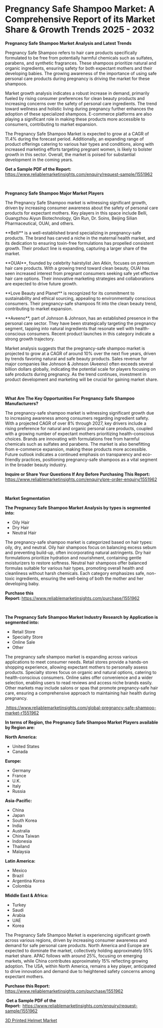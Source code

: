 <p><h1>Pregnancy Safe Shampoo Market: A Comprehensive Report of its Market Share & Growth Trends 2025 - 2032</h1></p><p><strong>Pregnancy Safe Shampoo Market Analysis and Latest Trends</strong></p>
<p><p>Pregnancy Safe Shampoo refers to hair care products specifically formulated to be free from potentially harmful chemicals such as sulfates, parabens, and synthetic fragrances. These shampoos prioritize natural and organic ingredients, ensuring safety for both expectant mothers and their developing babies. The growing awareness of the importance of using safe personal care products during pregnancy is driving the market for these shampoos. </p><p>Market growth analysis indicates a robust increase in demand, primarily fueled by rising consumer preferences for clean beauty products and increasing concerns over the safety of personal care ingredients. The trend toward wellness and holistic living during pregnancy further enhances the adoption of these specialized shampoos. E-commerce platforms are also playing a significant role in making these products more accessible to consumers, contributing to market expansion.</p><p>The Pregnancy Safe Shampoo Market is expected to grow at a CAGR of 11.4% during the forecast period. Additionally, an expanding range of product offerings catering to various hair types and conditions, along with increased marketing efforts targeting pregnant women, is likely to bolster growth in this sector. Overall, the market is poised for substantial development in the coming years.</p></p>
<p><strong>Get a Sample PDF of the Report:&nbsp;</strong> <a href="https://www.reliablemarketinsights.com/enquiry/request-sample/1551962?utm_campaign=2535&utm_medium=2&utm_source=Github&utm_content=ia&utm_term=04042025&utm_id=pregnancy-safe-shampoo">https://www.reliablemarketinsights.com/enquiry/request-sample/1551962</a></p>
<p>&nbsp;</p>
<p><strong>Pregnancy Safe Shampoo Major Market Players</strong></p>
<p><p>The Pregnancy Safe Shampoo market is witnessing significant growth, driven by increasing consumer awareness about the safety of personal care products for expectant mothers. Key players in this space include Belli, Guangzhou Aiyun Biotechnology, Qin Run, Dr. Soins, Beijing Silian Pharmaceutical, OUAI, and others.</p><p>**Belli** is a well-established brand specializing in pregnancy-safe products. The brand has carved a niche in the maternal health market, and its dedication to ensuring toxin-free formulations has propelled consistent growth. Their product line is expanding, capturing a larger share of the market.</p><p>**OUAI**, founded by celebrity hairstylist Jen Atkin, focuses on premium hair care products. With a growing trend toward clean beauty, OUAI has seen increased interest from pregnant consumers seeking safe yet effective hair care options. Their innovative marketing strategies and collaborations are expected to drive future growth.</p><p>**Love Beauty and Planet** is recognized for its commitment to sustainability and ethical sourcing, appealing to environmentally conscious consumers. Their pregnancy-safe shampoos fit into the clean beauty trend, contributing to market expansion.</p><p>**Aveeno**, part of Johnson & Johnson, has an established presence in the personal care sector. They have been strategically targeting the pregnancy segment, tapping into natural ingredients that resonate well with health-conscious consumers. Recent product launches in this category indicate a strong growth trajectory.</p><p>Market analysis suggests that the pregnancy-safe shampoo market is projected to grow at a CAGR of around 10% over the next five years, driven by trends favoring natural and safe beauty products. Sales revenue for major companies like Johnson & Johnson (Aveeno) often exceeds several billion dollars globally, indicating the potential scale for players focusing on safe products during pregnancy. As the trend continues, investment in product development and marketing will be crucial for gaining market share.</p></p>
<p>&nbsp;</p>
<p><strong>What Are The Key Opportunities For Pregnancy Safe Shampoo Manufacturers?</strong></p>
<p><p>The pregnancy-safe shampoo market is witnessing significant growth due to increasing awareness among consumers regarding ingredient safety. With a projected CAGR of over 8% through 2027, key drivers include a rising preference for natural and organic personal care products, coupled with a growing number of expectant mothers prioritizing health-conscious choices. Brands are innovating with formulations free from harmful chemicals such as sulfates and parabens. The market is also benefitting from e-commerce expansion, making these products more accessible. Future outlook indicates a continued emphasis on transparency and eco-friendly practices, positioning pregnancy-safe shampoos as a vital segment in the broader beauty industry.</p></p>
<p><strong>Inquire or Share Your Questions If Any Before Purchasing This Report:</strong> <a href="https://www.reliablemarketinsights.com/enquiry/pre-order-enquiry/1551962?utm_campaign=2535&utm_medium=2&utm_source=Github&utm_content=ia&utm_term=04042025&utm_id=pregnancy-safe-shampoo">https://www.reliablemarketinsights.com/enquiry/pre-order-enquiry/1551962</a></p>
<p>&nbsp;</p>
<p><strong>Market Segmentation</strong></p>
<p><strong>The Pregnancy Safe Shampoo Market Analysis by types is segmented into:</strong></p>
<p><ul><li>Oily Hair</li><li>Dry Hair</li><li>Neutral Hair</li></ul></p>
<p><p>The pregnancy-safe shampoo market is categorized based on hair types: oily, dry, and neutral. Oily hair shampoos focus on balancing excess sebum and preventing build-up, often incorporating natural astringents. Dry hair formulations prioritize hydration and nourishment, containing gentle moisturizers to restore softness. Neutral hair shampoos offer balanced formulas suitable for various hair types, promoting overall health and cleanliness without harsh chemicals. Each category emphasizes safe, non-toxic ingredients, ensuring the well-being of both the mother and her developing baby.</p></p>
<p><strong>Purchase this Report:&nbsp;</strong><a href="https://www.reliablemarketinsights.com/purchase/1551962?utm_campaign=2535&utm_medium=2&utm_source=Github&utm_content=ia&utm_term=04042025&utm_id=pregnancy-safe-shampoo">https://www.reliablemarketinsights.com/purchase/1551962</a></p>
<p>&nbsp;</p>
<p><strong>The Pregnancy Safe Shampoo Market Industry Research by Application is segmented into:</strong></p>
<p><ul><li>Retail Store</li><li>Specialty Store</li><li>Online Sale</li><li>Other</li></ul></p>
<p><p>The pregnancy safe shampoo market is expanding across various applications to meet consumer needs. Retail stores provide a hands-on shopping experience, allowing expectant mothers to personally assess products. Specialty stores focus on organic and natural options, catering to health-conscious consumers. Online sales offer convenience and a wider selection, enabling users to read reviews and access niche brands easily. Other markets may include salons or spas that promote pregnancy-safe hair care, ensuring a comprehensive approach to maintaining hair health during pregnancy.</p></p>
<p><a href="https://www.reliablemarketinsights.com/global-pregnancy-safe-shampoo-market-r1551962?utm_campaign=2535&utm_medium=2&utm_source=Github&utm_content=ia&utm_term=04042025&utm_id=pregnancy-safe-shampoo">&nbsp;https://www.reliablemarketinsights.com/global-pregnancy-safe-shampoo-market-r1551962</a></p>
<p><strong>In terms of Region, the Pregnancy Safe Shampoo Market Players available by Region are:</strong></p>
<p>
    <p> <strong> North America: </strong>
        <ul>
            <li>United States</li>
            <li>Canada</li>
        </ul>
        </p> 
    <p> <strong> Europe: </strong>
        <ul>
            <li>Germany</li>
            <li>France</li>
            <li>U.K.</li>
            <li>Italy</li>
            <li>Russia</li>
        </ul>
        </p> 
    <p> <strong> Asia-Pacific: </strong>
        <ul>
            <li>China</li>
            <li>Japan</li>
            <li>South Korea</li>
            <li>India</li>
            <li>Australia</li>
            <li>China Taiwan</li>
            <li>Indonesia</li>
            <li>Thailand</li>
            <li>Malaysia</li>
        </ul>
        </p> 
    <p> <strong> Latin America: </strong>
        <ul>
            <li>Mexico</li>
            <li>Brazil</li>
            <li>Argentina Korea</li>
            <li>Colombia</li>
        </ul>
        </p> 
    <p> <strong> Middle East & Africa: </strong>
        <ul>
            <li>Turkey</li>
            <li>Saudi</li>
            <li>Arabia</li>
            <li>UAE</li>
            <li>Korea</li>
        </ul>
    </p>
    </p>
<p><p>The Pregnancy Safe Shampoo Market is experiencing significant growth across various regions, driven by increasing consumer awareness and demand for safe personal care products. North America and Europe are expected to dominate the market, collectively holding approximately 55% market share. APAC follows with around 25%, focusing on emerging markets, while China contributes approximately 15% reflecting growing adoption. The USA, within North America, remains a key player, anticipated to drive innovation and demand due to heightened safety concerns among expectant mothers.</p></p>
<p><strong>Purchase this Report: </strong><a href="https://www.reliablemarketinsights.com/purchase/1551962?utm_campaign=2535&utm_medium=2&utm_source=Github&utm_content=ia&utm_term=04042025&utm_id=pregnancy-safe-shampoo">https://www.reliablemarketinsights.com/purchase/1551962</a></p>
<p>&nbsp;<strong>Get a Sample PDF of the Report:&nbsp;&nbsp;</strong><a href="https://www.reliablemarketinsights.com/enquiry/request-sample/1551962?utm_campaign=2535&utm_medium=2&utm_source=Github&utm_content=ia&utm_term=04042025&utm_id=pregnancy-safe-shampoo">https://www.reliablemarketinsights.com/enquiry/request-sample/1551962</a></p>
<p><strong></strong></p>
<p><p><a href="https://github.com/sherikacas30/Market-Research-Report-List-1/blob/main/3d-printed-helmet-market.md?utm_campaign=2535&utm_medium=2&utm_source=Github&utm_content=ia&utm_term=04042025&utm_id=pregnancy-safe-shampoo">3D Printed Helmet Market</a></p></p>
